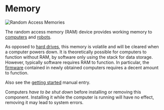 # Memory
![Random Access Memories](item:oc2:memory_large)

The random access memory (RAM) device provides working memory to [computers](../block/computer.md) and [robots](robot.md).

As opposed to [hard drives](hard_drive.md), this memory is volatile and will be cleared when a computer powers down. It is theoretically possible for computers to function without RAM, by software only using the stack for data storage. However, typically software requires RAM to function. In particular, the [firmware](flash_memory.md) contained in newly obtained computers requires a decent amount to function.

Also see the [getting started](../getting_started.md) manual entry.

Computers *have to be shut down* before installing or removing this component. Installing it while the computer is running will have no effect, removing it may lead to system errors.